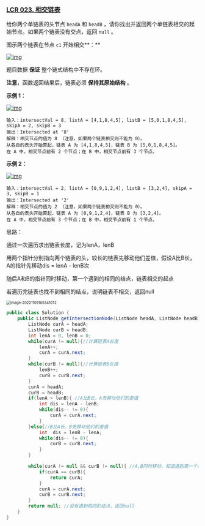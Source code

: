 ### [LCR 023. 相交链表](https://leetcode.cn/problems/3u1WK4/)

给你两个单链表的头节点 `headA` 和 `headB` ，请你找出并返回两个单链表相交的起始节点。如果两个链表没有交点，返回 `null` 。

图示两个链表在节点 `c1` 开始相交**：**

[![img](https://assets.leetcode-cn.com/aliyun-lc-upload/uploads/2018/12/14/160_statement.png)](https://assets.leetcode-cn.com/aliyun-lc-upload/uploads/2018/12/14/160_statement.png)

题目数据 **保证** 整个链式结构中不存在环。

**注意**，函数返回结果后，链表必须 **保持其原始结构** 。

 

**示例 1：**

[![img](https://assets.leetcode-cn.com/aliyun-lc-upload/uploads/2018/12/14/160_example_1.png)](https://assets.leetcode.com/uploads/2018/12/13/160_example_1.png)

```
输入：intersectVal = 8, listA = [4,1,8,4,5], listB = [5,0,1,8,4,5], skipA = 2, skipB = 3
输出：Intersected at '8'
解释：相交节点的值为 8 （注意，如果两个链表相交则不能为 0）。
从各自的表头开始算起，链表 A 为 [4,1,8,4,5]，链表 B 为 [5,0,1,8,4,5]。
在 A 中，相交节点前有 2 个节点；在 B 中，相交节点前有 3 个节点。
```

**示例 2：**

[![img](https://assets.leetcode-cn.com/aliyun-lc-upload/uploads/2018/12/14/160_example_2.png)](https://assets.leetcode.com/uploads/2018/12/13/160_example_2.png)

```
输入：intersectVal = 2, listA = [0,9,1,2,4], listB = [3,2,4], skipA = 3, skipB = 1
输出：Intersected at '2'
解释：相交节点的值为 2 （注意，如果两个链表相交则不能为 0）。
从各自的表头开始算起，链表 A 为 [0,9,1,2,4]，链表 B 为 [3,2,4]。
在 A 中，相交节点前有 3 个节点；在 B 中，相交节点前有 1 个节点。
```







思路：

通过一次遍历求出链表长度，记为lenA，lenB

用两个指针分别指向两个链表的头，较长的链表先移动他们差值，假设A比B长，A的指针先移动dis = lenA - lenB次

随后A和B的指针同时移动，第一个遇到的相同的结点，链表相交的起点

若遍历完链表也找不到相同的结点，说明链表不相交，返回null

<img src="https://palepics.oss-cn-guangzhou.aliyuncs.com/img/image-20221109165341072.png" alt="image-20221109165341072" style="zoom:67%;" />



```java
public class Solution {
    public ListNode getIntersectionNode(ListNode headA, ListNode headB) {
        ListNode curA = headA;
        ListNode curB = headB;
        int lenA = 0, lenB = 0;
        while(curA != null){//计算链表A长度
            lenA++;
            curA = curA.next;
        }
        while(curB != null){//计算链表B长度
            lenB++;
            curB = curB.next;
        }
        curA = headA;
        curB = headB;
        if(lenA > lenB){ //A比B长，A先移动他们的差值
            int dis = lenA - lenB;
            while(dis-- != 0){
                curA = curA.next;
            }
        }else{//B比A长，B先移动他们的差值
            int  dis = lenB - lenA;
            while(dis-- != 0){
                curB = curB.next;
            }
        }

        while(curA != null && curB != null){ //A,B同时移动，知道遇到第一个相同的结点
            if(curA == curB){
                return curA;
            }
            curA = curA.next;
            curB = curB.next;
        }
        return null; //没有遇到相同的结点，返回null
    }
}
```